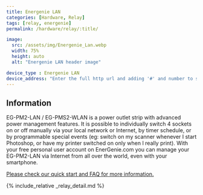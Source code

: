 ```yaml
---
title: Energenie LAN
categories: [Hardware, Relay]
tags: [relay, energenie]
permalink: /hardware/relay/:title/

image:
  src: /assets/img/Energenie_Lan.webp
  width: 75%
  height: auto
  alt: "Energenie LAN header image"

device_type : Energenie LAN
device_address: "Enter the full http url and adding '#' and number to speicfy the relay.<br />Ex: `http://[Optional_Password]@[Energenie_IP]/#2` will toggle the 2nd relay on the device."
---
```


## Information
EG-PM2-LAN / EG-PMS2-WLAN is a power outlet strip with advanced power management features. It is possible to individually switch 4 sockets on or off manually via your local network or Internet, by timer schedule, or by programmable special events (eg: switch on my scanner whenever I start Photoshop, or have my printer switched on only when I really print). With your free personal user account on EnerGenie.com you can manage your EG-PM2-LAN via Internet from all over the world, even with your smartphone.

[Please check our quick start and FAQ for more information.](https://energenie.com/item.aspx?id=7557)

{% include_relative _relay_detail.md %}